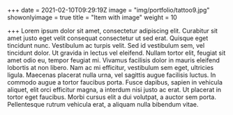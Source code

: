+++
date = 2021-02-10T09:29:19Z
image = "img/portfolio/tattoo9.jpg"
showonlyimage = true
title = "Item with image"
weight = 10

+++
Lorem ipsum dolor sit amet, consectetur adipiscing elit. Curabitur sit amet justo eget velit consequat consectetur ut sed erat. Quisque eget tincidunt nunc. Vestibulum ac turpis velit. Sed id vestibulum sem, vel tincidunt dolor. Ut gravida in lectus vel eleifend. Nullam tortor elit, feugiat sit amet odio eu, tempor feugiat mi. Vivamus facilisis dolor in mauris eleifend lobortis at non libero. Nam ac mi efficitur, vestibulum sem eget, ultricies ligula. Maecenas placerat nulla urna, vel sagittis augue facilisis luctus. In commodo augue a tortor faucibus porta. Fusce dapibus, sapien in vehicula aliquet, elit orci efficitur magna, a interdum nisi justo ac erat. Ut placerat in tortor eget faucibus. Morbi cursus elit a dui volutpat, a auctor sem porta. Pellentesque rutrum vehicula erat, a aliquam nulla bibendum vitae.